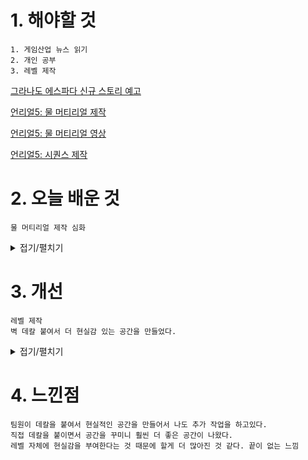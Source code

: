 # 1. 해야할 것
```
1. 게임산업 뉴스 읽기
2. 개인 공부
3. 레벨 제작
```
[그라나도 에스파다 신규 스토리 예고](https://www.gamemeca.com/view.php?gid=1744341)

[언리얼5: 물 머티리얼 제작](https://dev.epicgames.com/community/learning/courses/WL6/unreal-engine-5215ac/k0Z8/unreal-engine-d82158)

[언리얼5: 물 머티리얼 영상](https://www.youtube.com/watch?v=memtwULoJbs)

[언리얼5: 시퀀스 제작](https://www.youtube.com/watch?v=nuKGUEWZ5VM)

# 2. 오늘 배운 것
```
물 머티리얼 제작 심화
```
<details>
<summary>접기/펼치기</summary>

1. single layer water 세팅

![image](https://github.com/JM94Ent/TIL-WIL/assets/143363550/37ee8b9e-d6f6-4013-803c-de7e499b7ba8)

2. 베이스, 오파시티, 리플랙션(굴절) 값 설정

![image](https://github.com/JM94Ent/TIL-WIL/assets/143363550/ebeb3fcf-465f-465d-ac03-0f240a717a7d)

3. 흡수할 색 설정

![image](https://github.com/JM94Ent/TIL-WIL/assets/143363550/4da279f7-3f03-4add-887e-bbd5c5642050)

4. 산란색상 설정

![image](https://github.com/JM94Ent/TIL-WIL/assets/143363550/18756654-c5a6-413e-b345-ce2278bd2b85)

5. Phage G 설정
```
물 깊이 색 설정 -1~1값을 가짐
```
![image](https://github.com/JM94Ent/TIL-WIL/assets/143363550/83eb822e-2b70-452b-9984-aff2d38bb4a0)

6. caustic 텍스쳐 추가
```
빛으로 인한 바닥에 그려지는 물결
```
![image](https://github.com/JM94Ent/TIL-WIL/assets/143363550/a0978051-4d6f-4765-9190-6c5326a25889)

![image](https://github.com/JM94Ent/TIL-WIL/assets/143363550/f1b04580-d4ce-4deb-b735-3f1044ca3289)

![image](https://github.com/JM94Ent/TIL-WIL/assets/143363550/a38ea758-398a-4df2-a631-1bd1df02b284)

7. 굴절률 세부조정

![image](https://github.com/JM94Ent/TIL-WIL/assets/143363550/df6bd592-8a0e-4eaf-9fe3-ea8e078ba188)

![image](https://github.com/JM94Ent/TIL-WIL/assets/143363550/7ceba905-5afe-46e9-896d-1e8640c2b8b6)


8. 노말 세부조정

![image](https://github.com/JM94Ent/TIL-WIL/assets/143363550/687e4b58-f963-4399-960b-f5e67b22e479)



</details>



# 3. 개선
```
레벨 제작
벽 데칼 붙여서 더 현실감 있는 공간을 만들었다.
```
<details>
<summary>접기/펼치기</summary>

![image](https://github.com/JM94Ent/TIL-WIL/assets/143363550/85fba8c8-a441-4f2d-add2-e5f83b7ffb27)

</details>



# 4. 느낀점
```
팀원이 데칼을 붙여서 현실적인 공간을 만들어서 나도 추가 작업을 하고있다.
직접 데칼을 붙이면서 공간을 꾸미니 훨씬 더 좋은 공간이 나왔다.
레벨 자체에 현실감을 부여한다는 것 때문에 할게 더 많아진 것 같다. 끝이 없는 느낌
```


